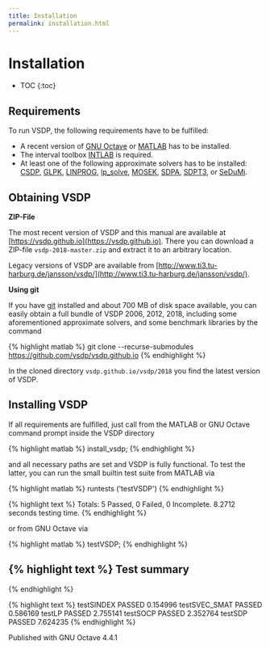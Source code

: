 ```yaml
---
title: Installation
permalink: installation.html
---
```


# Installation


* TOC
{:toc}


## Requirements

To run VSDP, the following requirements have to be fulfilled:

* A recent version of [GNU Octave](http://www.octave.org) or
  [MATLAB](http://www.mathworks.com/products/matlab) has to be installed.
* The interval toolbox [INTLAB](http://www.ti3.tu-harburg.de/rump/intlab) is
  required.
* At least one of the following approximate solvers has to be installed:
  [CSDP](https://github.com/coin-or/Csdp),
  [GLPK](https://www.gnu.org/software/glpk),
  [LINPROG](https://www.mathworks.com/help/optim/ug/linprog.html),
  [lp_solve](https://lpsolve.sourceforge.io),
  [MOSEK](https://www.mosek.com),
  [SDPA](https://sdpa.sourceforge.io),
  [SDPT3](https://github.com/sqlp/sdpt3), or
  [SeDuMi](https://github.com/sqlp/sedumi).


## Obtaining VSDP

**ZIP-File**

The most recent version of VSDP and this manual are available at
[https://vsdp.github.io](https://vsdp.github.io).  There you can download a ZIP-file
`vsdp-2018-master.zip` and extract it to an arbitrary location.

Legacy versions of VSDP are available from
[http://www.ti3.tu-harburg.de/jansson/vsdp/](http://www.ti3.tu-harburg.de/jansson/vsdp/).

**Using git**

If you have [git](https://git-scm.com/) installed and about 700 MB of disk
space available, you can easily obtain a full bundle of VSDP 2006, 2012, 2018,
including some aforementioned approximate solvers, and some benchmark
libraries by the command

{% highlight matlab %}
 git clone --recurse-submodules https://github.com/vsdp/vsdp.github.io
{% endhighlight %}

In the cloned directory `vsdp.github.io/vsdp/2018` you find the latest version
of VSDP.

## Installing VSDP

If all requirements are fulfilled, just call from the MATLAB or GNU Octave
command prompt inside the VSDP directory

{% highlight matlab %}
install_vsdp;
{% endhighlight %}

and all necessary paths are set and VSDP is fully functional.  To test the
latter, you can run the small builtin test suite from MATLAB via

{% highlight matlab %}
runtests ('testVSDP')
{% endhighlight %}

{% highlight text %}
Totals:
   5 Passed, 0 Failed, 0 Incomplete.
   8.2712 seconds testing time.
{% endhighlight %}

or from GNU Octave via

{% highlight matlab %}
testVSDP;
{% endhighlight %}

{% highlight text %}
Test summary
------------
{% endhighlight %}

{% highlight text %}
testSINDEX      PASSED  0.154996
testSVEC_SMAT   PASSED  0.586169
testLP          PASSED  2.755141
testSOCP        PASSED  2.352764
testSDP         PASSED  7.624235
{% endhighlight %}


Published with GNU Octave 4.4.1
